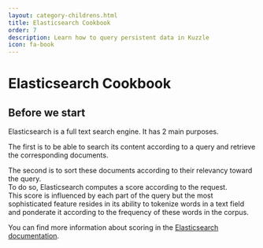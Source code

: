 ```yaml
---
layout: category-childrens.html
title: Elasticsearch Cookbook
order: 7
description: Learn how to query persistent data in Kuzzle
icon: fa-book
---
```


# Elasticsearch Cookbook

## Before we start

Elasticsearch is a full text search engine. It has 2 main purposes.

The first is to be able to search its content according to a query and retrieve the corresponding documents.

The second is to sort these documents according to their relevancy toward the query.  
To do so, Elasticsearch computes a score according to the request.  
This score is influenced by each part of the query but the most sophisticated feature resides
in its ability to tokenize words in a text field and ponderate it according to the frequency of
these words in the corpus.  

You can find more information about scoring in the [Elasticsearch documentation](https://www.elastic.co/guide/en/elasticsearch/guide/2.x/scoring-theory.html).
